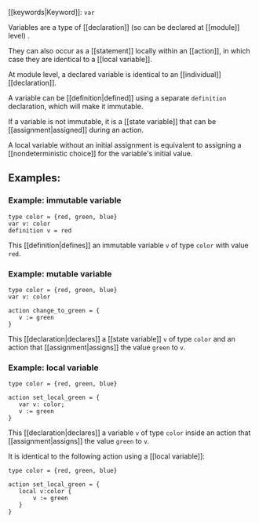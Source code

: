 [[keywords|Keyword]]: `var`

Variables are a type of [[declaration]] (so can be declared at [[module]] level) .

They can also occur as a [[statement]] locally within an [[action]], in which case they are identical to a [[local variable]].

At module level, a declared variable is identical to an [[individual]] [[declaration]].

A variable can be [[definition|defined]] using a separate `definition` declaration, which will make it immutable.

If a variable is not immutable, it is a [[state variable]] that can be [[assignment|assigned]] during an action.

A local variable without an initial assignment is equivalent to assigning a [[nondeterministic choice]] for the variable's initial value.

## Examples:

### Example: immutable variable

```
type color = {red, green, blue}
var v: color
definition v = red
```

This [[definition|defines]] an immutable variable `v` of type `color` with value `red`.

### Example: mutable variable
```
type color = {red, green, blue}
var v: color

action change_to_green = {
   v := green
}
```

This [[declaration|declares]] a [[state variable]] `v` of type `color` and an action that [[assignment|assigns]] the value `green` to `v`.

### Example: local variable
```
type color = {red, green, blue}

action set_local_green = {
   var v: color;
   v := green
}
```

This [[declaration|declares]] a variable `v` of type `color` inside an action that [[assignment|assigns]] the value `green` to `v`.

It is identical to the following action using a [[local variable]]:

```
type color = {red, green, blue}

action set_local_green = {
   local v:color {
       v := green
   }
}
```